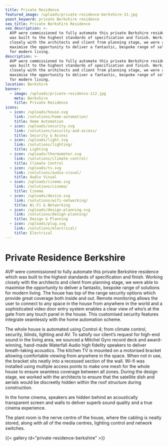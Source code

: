 ```yaml
---
title: Private Residence
featured_image: /uploads/private-residence-berkshire-13.jpg
yoast_keyword: private Berkshire residence
seo_title: Private Berkshire Residence
seo_description: >-
  AVP were commissioned to fully automate this private Berkshire residence which
  was built to the highest standards of specification and finish. Working
  closely with the architects and client from planning stage, we were able to
  maximise the opportunity to deliver a fantastic, bespoke range of solutions
  for modern living.
description: >-
  AVP were commissioned to fully automate this private Berkshire residence which
  was built to the highest standards of specification and finish. Working
  closely with the architects and client from planning stage, we were able to
  maximise the opportunity to deliver a fantastic, bespoke range of solutions
  for modern living. 
location: Berkshire
banner:
  - image: /uploads/private-residence-112.jpg
    meta: Berkshire
    title: Private Residence
icons:
  - icon: /uploads/house.svg
    link: /solutions/home-automation/
    title: Home Automation
  - icon: /uploads/security.svg
    link: /solutions/security-and-access/
    title: Security & Access
  - icon: /uploads/light.svg
    link: /solutions/lighting/
    title: Lighting
  - icon: /uploads/thermometer.svg
    link: /solutions/climate-control/
    title: Climate Control
  - icon: /uploads/tv.svg
    link: /solutions/audio-visual/
    title: Audio Visual
  - icon: /uploads/cinema.svg
    link: /solutions/cinema/
    title: Cinema
  - icon: /uploads/device.svg
    link: /solutions/wifi-networking/
    title: Wi-Fi & Networking
  - icon: /uploads/design-planning.svg
    link: /solutions/design-planning/
    title: Design & Planning
  - icon: /uploads/plug.svg
    link: /solutions/electrical/
    title: Electrical
---
```

# Private Residence Berkshire

AVP were commissioned to fully automate this private Berkshire residence which was built to the highest standards of specification and finish. Working closely with the architects and client from planning stage, we were able to maximise the opportunity to deliver a fantastic, bespoke range of solutions for modern living. The house has top of the range security options which provide great coverage both inside and out. Remote monitoring allows the user to connect to any space in the house from anywhere in the world and a sophisticated video door entry system enables a clear view of who’s at the gate from any touch panel in the house. This customised security features integrate seamlessly with the home automation scheme.

The whole house is automated using Control 4; from climate control, security, blinds, lighting and AV. To satisfy our client’s request for high-end sound in the living area, we sourced a Mitchel Gyro record deck and award-winning, hand-made Waterfall Audio high fidelity speakers to deliver breath-taking acoustics. The kitchen TV is mounted on a motorised bracket allowing comfortable viewing from anywhere in the space. When not in use, the bracket sits neatly into a recessed section of the wall. Wi-fi was installed using multiple access points to make one mesh for the whole house to ensure seamless coverage between all zones. During the design stage, we worked with the architects to ensure that the satellite dish and aerials would be discreetly hidden within the roof structure during construction.

In the home cinema, speakers are hidden behind an acoustically transparent screen and walls to deliver superb sound quality and a true cinema experience.

The plant room is the nerve centre of the house, where the cabling is neatly stored, along with all of the media centres, lighting control and network switches. 

{{< gallery id="private-residence-berkshire" >}}
